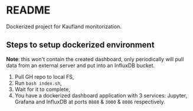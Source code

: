 # README

Dockerized project for Kaufland monitorization.

## Steps to setup dockerized environment

**Note**: this won't contain the created dashboard, only periodically will pull data from an external server and put into an InfluxDB bucket.

1. Pull GH repo to local FS,
2. Run `bash index.sh`,
3. Wait for it to complete,
4. You have a dockerized dashboard application with 3 services: Jupyter, Grafana and InfluxDB at ports `8888` & `3000` & `8086` respectively.
